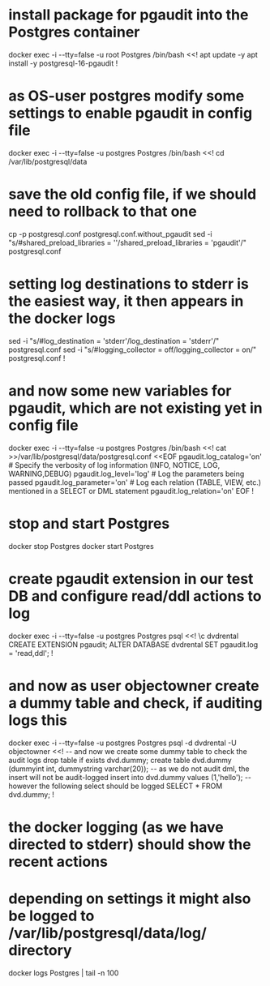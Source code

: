 # install package for pgaudit into the Postgres container
docker exec -i --tty=false -u root Postgres /bin/bash <<!
   apt update -y
   apt install -y postgresql-16-pgaudit
!

# as OS-user postgres modify some settings to enable pgaudit in config file
docker exec -i --tty=false -u postgres Postgres /bin/bash <<!
   cd /var/lib/postgresql/data
   # save the old config file, if we should need to rollback to that one
   cp -p postgresql.conf postgresql.conf.without_pgaudit
   sed -i "s/#shared_preload_libraries = ''/shared_preload_libraries = 'pgaudit'/" postgresql.conf
   # setting log destinations to stderr is the easiest way, it then appears in the docker logs
   sed -i "s/#log_destination = 'stderr'/log_destination = 'stderr'/" postgresql.conf
   sed -i "s/#logging_collector = off/logging_collector = on/" postgresql.conf
!

# and now some new variables for pgaudit, which are not existing yet in config file
docker exec -i --tty=false -u postgres Postgres /bin/bash <<!
   cat >>/var/lib/postgresql/data/postgresql.conf <<EOF
      pgaudit.log_catalog='on'
      # Specify the verbosity of log information (INFO, NOTICE, LOG, WARNING,DEBUG)
      pgaudit.log_level='log'
      # Log the parameters being passed
      pgaudit.log_parameter='on'
      # Log each relation (TABLE, VIEW, etc.) mentioned in a SELECT or DML statement
      pgaudit.log_relation='on'
EOF
!

# stop and start Postgres
docker stop Postgres
docker start Postgres

# create pgaudit extension in our test DB and configure read/ddl actions to log
docker exec -i --tty=false -u postgres Postgres psql <<!
   \c dvdrental
   CREATE EXTENSION pgaudit;
   ALTER DATABASE dvdrental SET pgaudit.log = 'read,ddl';
!

# and now as user objectowner create a dummy table and check, if auditing logs this
docker exec -i --tty=false -u postgres Postgres psql -d dvdrental -U objectowner <<!
   -- and now we create some dummy table to check the audit logs
   drop table if exists dvd.dummy;
   create table dvd.dummy (dummyint int, dummystring varchar(20));
   -- as we do not audit dml, the insert will not be audit-logged
   insert into dvd.dummy values (1,'hello');
   -- however the following select should be logged
   SELECT * FROM dvd.dummy;
!
# the docker logging (as we have directed to stderr) should show the recent actions
# depending on settings it might also be logged to /var/lib/postgresql/data/log/ directory
docker logs Postgres | tail -n 100

